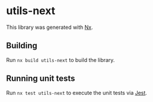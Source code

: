 # utils-next

This library was generated with [Nx](https://nx.dev).

## Building

Run `nx build utils-next` to build the library.

## Running unit tests

Run `nx test utils-next` to execute the unit tests via [Jest](https://jestjs.io).
